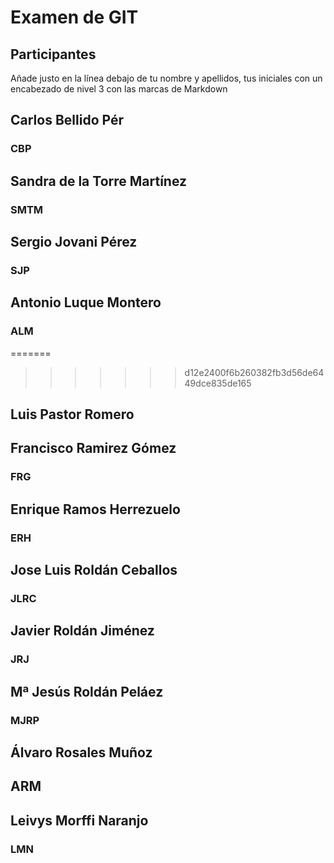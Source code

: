 # Examen de GIT

## Participantes

Añade justo en la línea debajo de tu nombre y apellidos, tus iniciales con un encabezado de nivel 3 con las marcas de Markdown

## Carlos Bellido Pér

### CBP

## Sandra de la Torre Martínez

### SMTM

## Sergio Jovani Pérez

### SJP

## Antonio Luque Montero

### ALM


=======
>>>>>>> d12e2400f6b260382fb3d56de6449dce835de165
## Luis Pastor Romero

## Francisco Ramirez Gómez

### FRG

## Enrique Ramos Herrezuelo

### ERH

## Jose Luis Roldán Ceballos

### JLRC

## Javier Roldán Jiménez
### JRJ

## Mª Jesús Roldán Peláez

### MJRP

## Álvaro Rosales Muñoz

## ARM

## Leivys Morffi Naranjo

### LMN
